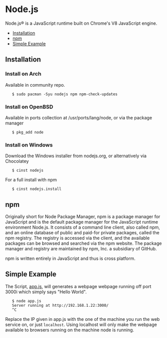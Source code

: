 # Node.js

Node.js® is a JavaScript runtime built on
Chrome's V8 JavaScript engine.

* [Installation](#installation)
* [npm](#npm)
* [Simple Example](#simple-example)

## Installation

### Install on Arch

Available in community repo.

```
   $ sudo pacman -Syu nodejs npm npm-check-updates
```

### Install on OpenBSD

Available in ports collection at
/usr/ports/lang/node, or via the package manager

```
   $ pkg_add node
```

### Install on Windows

Download the Windows installer from nodejs.org,
or alternatively via Chocolatey

```
   $ cinst nodejs
```

For a full install with npm

```
   $ cinst nodejs.install
```

## npm

Originally short for Node Package Manager, npm
is a package manager for JavaScript and is the
default package manager for the JavaScript
runtime environment Node.js. It consists of a
command line client, also called npm, and an
online database of public and paid-for private
packages, called the npm registry. The registry
is accessed via the client, and the available
packages can be browsed and searched via the npm
website. The package manager and registry are
maintained by npm, Inc. a subsidiary of GitHub.

npm is written entirely in JavaScript and thus
is cross platform.

## Simple Example

The Script, [app.js](app.js), will generates a
webpage webpage running off port 3000i which
simply says "Hello World".

```
   $ node app.js
   Server running at http://192.168.1.22:3000/
   ^C
```

Replace the IP given in app.js with the one of the
machine you run the web service on, or just
`localhost`.  Using localhost will only make the
webpage available to browsers running on the machine
node is running.
